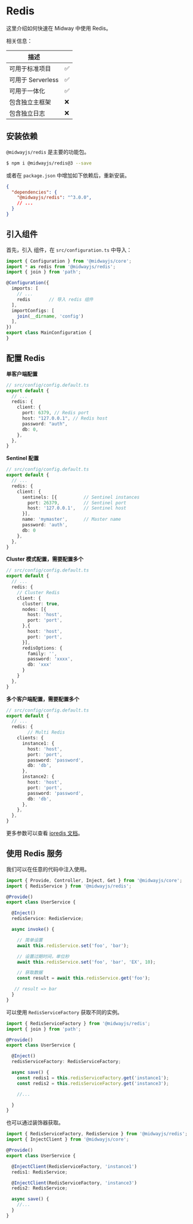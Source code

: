 # Redis

这里介绍如何快速在 Midway 中使用 Redis。

相关信息：

| 描述              |      |
| ----------------- | ---- |
| 可用于标准项目    | ✅    |
| 可用于 Serverless | ✅    |
| 可用于一体化      | ✅    |
| 包含独立主框架    | ❌    |
| 包含独立日志      | ❌    |



## 安装依赖

`@midwayjs/redis` 是主要的功能包。

```bash
$ npm i @midwayjs/redis@3 --save
```
或者在 `package.json` 中增加如下依赖后，重新安装。

```json
{
  "dependencies": {
    "@midwayjs/redis": "^3.0.0",
    // ...
  }
}
```




## 引入组件


首先，引入 组件，在 `src/configuration.ts` 中导入：
```typescript
import { Configuration } from '@midwayjs/core';
import * as redis from '@midwayjs/redis';
import { join } from 'path';

@Configuration({
  imports: [
    // ...
    redis		// 导入 redis 组件
  ],
  importConfigs: [
    join(__dirname, 'config')
  ],
})
export class MainConfiguration {
}
```


## 配置 Redis


**单客户端配置**
```typescript
// src/config/config.default.ts
export default {
  // ...
  redis: {
    client: {
      port: 6379, // Redis port
      host: "127.0.0.1", // Redis host
      password: "auth",
      db: 0,
    },
  },
}
```
**Sentinel 配置**
```typescript
// src/config/config.default.ts
export default {
  // ...
  redis: {
    client: {
      sentinels: [{          // Sentinel instances
        port: 26379,         // Sentinel port
        host: '127.0.0.1',   // Sentinel host
      }],
      name: 'mymaster',      // Master name
      password: 'auth',
      db: 0
    },
  },
}
```


**Cluster 模式配置，需要配置多个**
```typescript
// src/config/config.default.ts
export default {
  // ...
  redis: {
    // Cluster Redis
    client: {
      cluster: true,
      nodes: [{
        host: 'host',
        port: 'port',
      },{
        host: 'host',
        port: 'port',
      }],
      redisOptions: {
        family: '',
        password: 'xxxx',
        db: 'xxx'
      }
    }
  },
}
```

**多个客户端配置，需要配置多个**
```typescript
// src/config/config.default.ts
export default {
  // ...
  redis: {
		// Multi Redis
    clients: {
      instance1: {
        host: 'host',
        port: 'port',
        password: 'password',
        db: 'db',
      },
      instance2: {
        host: 'host',
        port: 'port',
        password: 'password',
        db: 'db',
      },
    },
  },
}
```
更多参数可以查看 [ioredis 文档](https://github.com/luin/ioredis/blob/master/API.md#new_Redis_new)。


## 使用 Redis 服务


我们可以在任意的代码中注入使用。
```typescript
import { Provide, Controller, Inject, Get } from '@midwayjs/core';
import { RedisService } from '@midwayjs/redis';

@Provide()
export class UserService {

  @Inject()
  redisService: RedisService;

  async invoke() {

    // 简单设置
    await this.redisService.set('foo', 'bar');

    // 设置过期时间，单位秒
    await this.redisService.set('foo', 'bar', 'EX', 10);

    // 获取数据
    const result = await this.redisService.get('foo');

   // result => bar
  }
}
```


可以使用 `RedisServiceFactory` 获取不同的实例。
```typescript
import { RedisServiceFactory } from '@midwayjs/redis';
import { join } from 'path';

@Provide()
export class UserService {

  @Inject()
  redisServiceFactory: RedisServiceFactory;

  async save() {
    const redis1 = this.redisServiceFactory.get('instance1');
    const redis2 = this.redisServiceFactory.get('instance3');

    //...

  }
}
```

也可以通过装饰器获取。

```typescript
import { RedisServiceFactory, RedisService } from '@midwayjs/redis';
import { InjectClient } from '@midwayjs/core';

@Provide()
export class UserService {

  @InjectClient(RedisServiceFactory, 'instance1')
  redis1: RedisService;

  @InjectClient(RedisServiceFactory, 'instance3')
  redis2: RedisService;

  async save() {
    //...
  }
}
```

